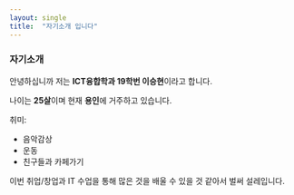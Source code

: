 ```yaml
---
layout: single
title:  "자기소개 입니다"
---
```


### 자기소개

안녕하십니까 저는 **ICT융합학과 19학번 이승현**이라고 합니다.

나이는 **25살**이며 현재 **용인**에 거주하고 있습니다.

취미:
* 음악감상
* 운동
* 친구들과 카페가기

이번 취업/창업과 IT 수업을 통해 많은 것을 배울 수 있을 것 같아서 벌써 설레입니다.



